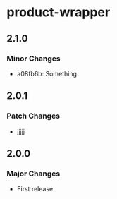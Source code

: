 # product-wrapper

## 2.1.0

### Minor Changes

- a08fb6b: Something

## 2.0.1

### Patch Changes

- jjjjj

## 2.0.0

### Major Changes

- First release
